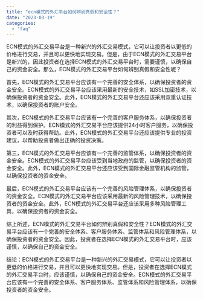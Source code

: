 ```yaml
---
title: "ecn模式的外汇平台如何辨别真假和安全性？"
date: "2023-03-19"
categories: 
  - "faq"
---
```


ECN模式的外汇交易平台是一种新兴的外汇交易模式，它可以让投资者以更低的价格进行交易，并且可以更快地实现交易。但是，由于ECN模式的外汇交易平台是新兴的，因此投资者在选择ECN模式的外汇交易平台时，需要谨慎，以确保自己的资金安全。那么，ECN模式的外汇交易平台如何辨别真假和安全性呢？

首先，ECN模式的外汇交易平台应该有一个完善的安全体系，以确保投资者的资金安全。ECN模式的外汇交易平台应该采用最新的安全技术，如SSL加密技术，以确保投资者的资金安全。此外，ECN模式的外汇交易平台还应该采用双重认证技术，以确保投资者的账户安全。

其次，ECN模式的外汇交易平台应该有一个完善的客户服务体系，以确保投资者的利益得到保护。ECN模式的外汇交易平台应该提供24小时客户服务，以确保投资者可以及时获得帮助。此外，ECN模式的外汇交易平台还应该提供专业的投资建议，以帮助投资者做出正确的投资决策。

第三，ECN模式的外汇交易平台应该有一个完善的监管体系，以确保投资者的资金安全。ECN模式的外汇交易平台应该受到当地政府的监管，以确保投资者的资金安全。此外，ECN模式的外汇交易平台还应该受到国际金融监管机构的监管，以确保投资者的资金安全。

最后，ECN模式的外汇交易平台应该有一个完善的风险管理体系，以确保投资者的资金安全。ECN模式的外汇交易平台应该采用最新的风险管理技术，以确保投资者的资金安全。此外，ECN模式的外汇交易平台还应该采用多种风险管理工具，以确保投资者的资金安全。

综上所述，ECN模式的外汇交易平台如何辨别真假和安全性？ECN模式的外汇交易平台应该有一个完善的安全体系、客户服务体系、监管体系和风险管理体系，以确保投资者的资金安全。因此，投资者在选择ECN模式的外汇交易平台时，应该谨慎，以确保自己的资金安全。

结论：ECN模式的外汇交易平台是一种新兴的外汇交易模式，它可以让投资者以更低的价格进行交易，并且可以更快地实现交易。但是，投资者在选择ECN模式的外汇交易平台时，应该谨慎，以确保自己的资金安全。ECN模式的外汇交易平台应该有一个完善的安全体系、客户服务体系、监管体系和风险管理体系，以确保投资者的资金安全。
